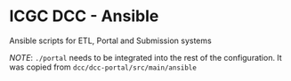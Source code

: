 ICGC DCC - Ansible
===

Ansible scripts for ETL, Portal and Submission systems

_NOTE_: `./portal` needs to be integrated into the rest of the configuration. It was copied from `dcc/dcc-portal/src/main/ansible`

